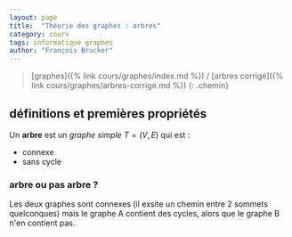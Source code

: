 ```yaml
---
layout: page
title:  "Théorie des graphes : arbres"
category: cours
tags: informatique graphes
author: "François Brucker"
---
```


> [graphes]({% link cours/graphes/index.md %}) / [arbres corrigé]({% link cours/graphes/arbres-corrige.md %})
{: .chemin}

## définitions et premières propriétés

Un **arbre** est un *graphe simple* $T = (V, E)$ qui est :

* connexe
* sans cycle

### arbre ou pas arbre ?

Les deux graphes sont connexes (il exsite un chemin entre 2 sommets quelconques) mais le graphe A contient des cycles, alors que le graphe B n'en contient pas.